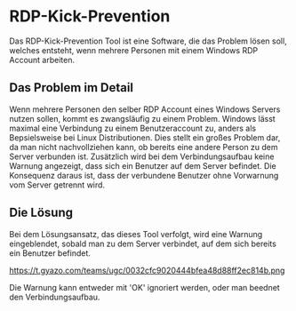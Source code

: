 # RDP-Kick-Prevention
Das RDP-Kick-Prevention Tool ist eine Software, die das Problem lösen soll, welches entsteht, wenn mehrere Personen mit einem Windows RDP Account arbeiten.

## Das Problem im Detail
Wenn mehrere Personen den selber RDP Account eines Windows Servers nutzen sollen, kommt es zwangsläufig zu einem Problem.
Windows lässt maximal eine Verbindung zu einem Benutzeraccount zu, anders als Bepsielsweise bei Linux Distributionen.
Dies stellt ein großes Problem dar, da man nicht nachvollziehen kann, ob bereits eine andere Person zu dem Server verbunden ist.
Zusätzlich wird bei dem Verbindungsaufbau keine Warnung angezeigt, dass sich ein Benutzer auf dem Server befindet.
Die Konsequenz daraus ist, dass der verbundene Benutzer ohne Vorwarnung vom Server getrennt wird.

## Die Lösung
Bei dem Lösungsansatz, das dieses Tool verfolgt, wird eine Warnung eingeblendet, sobald man zu dem Server verbindet, auf dem sich bereits ein Benutzer befindet.

https://t.gyazo.com/teams/ugc/0032cfc9020444bfea48d88ff2ec814b.png

Die Warnung kann entweder mit 'OK' ignoriert werden, oder man beednet den Verbindungsaufbau.